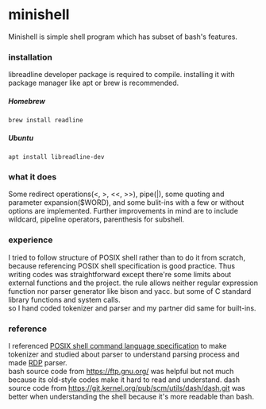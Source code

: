 # minishell

Minishell is simple shell program which has subset of bash's features. 

### installation
libreadline developer package is required to compile.
installing it with package manager like apt or brew is recommended.
##### Homebrew
`brew install readline`
##### Ubuntu
`apt install libreadline-dev`

### what it does
Some redirect operations(<, >, <<, >>), pipe(|), some quoting and parameter expansion($WORD), and some bulit-ins with a few or without options are implemented.
Further improvements in mind are to include wildcard, pipeline operators, parenthesis for subshell.

### experience
I tried to follow structure of POSIX shell rather than to do it from scratch, because referencing POSIX shell specification is good practice.
Thus writing codes was straightforward except there're some limits about external functions and the project.
the rule allows neither regular expression function nor parser generator like bison and yacc.  but some of C standard library functions and system calls.  
so I hand coded tokenizer and parser and my partner did same for built-ins.

### reference
I referenced [POSIX shell command language specification](https://pubs.opengroup.org/onlinepubs/9699919799/utilities/V3_chap02.html) to make tokenizer and studied about parser to understand parsing process and made [RDP](https://en.m.wikipedia.org/wiki/Recursive_descent_parser) parser.  
bash source code from https://ftp.gnu.org/ was helpful but not much because its old-style codes make it hard to read and understand.
dash source code from https://git.kernel.org/pub/scm/utils/dash/dash.git was better when understanding the shell because it's more readable than bash.
